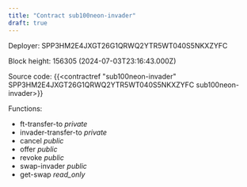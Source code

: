 ```yaml
---
title: "Contract sub100neon-invader"
draft: true
---
```

Deployer: SPP3HM2E4JXGT26G1QRWQ2YTR5WT040S5NKXZYFC


 



Block height: 156305 (2024-07-03T23:16:43.000Z)

Source code: {{<contractref "sub100neon-invader" SPP3HM2E4JXGT26G1QRWQ2YTR5WT040S5NKXZYFC sub100neon-invader>}}

Functions:

* ft-transfer-to _private_
* invader-transfer-to _private_
* cancel _public_
* offer _public_
* revoke _public_
* swap-invader _public_
* get-swap _read_only_
